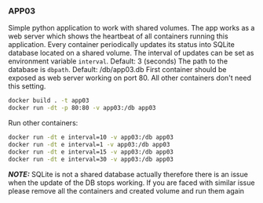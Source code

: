 ### APP03

Simple python application to work with shared volumes.
The app works as a web server which shows the heartbeat of all containers running this application. Every container periodically updates its status into SQLite database located on a shared volume.
The interval of updates can be set as environment variable ```interval```. Default: 3 (seconds)
The path to the database is ```dbpath```. Default: /db/app03.db
First container should be exposed as web server working on port 80. All other containers don't need this setting.
``` bash
docker build . -t app03
docker run -dt -p 80:80 -v app03:/db app03
```
Run other containers:
``` bash
docker run -dt e interval=10 -v app03:/db app03
docker run -dt e interval=1 -v app03:/db app03
docker run -dt e interval=15 -v app03:/db app03
docker run -dt e interval=30 -v app03:/db app03
```

**_NOTE:_**  SQLite is not a shared database actually therefore there is an issue when the update of the DB stops working. If you are faced with similar issue please remove all the containers and created volume and run them again

